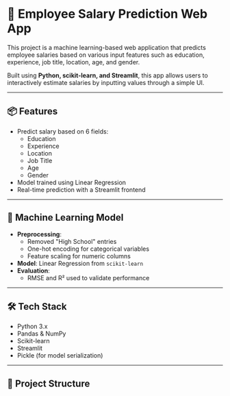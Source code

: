 # 💼 Employee Salary Prediction Web App

This project is a machine learning-based web application that predicts employee salaries based on various input features such as education, experience, job title, location, age, and gender.

Built using **Python, scikit-learn, and Streamlit**, this app allows users to interactively estimate salaries by inputting values through a simple UI.

---


## 📦 Features

- Predict salary based on 6 fields:
  - Education
  - Experience
  - Location
  - Job Title
  - Age
  - Gender
- Model trained using Linear Regression
- Real-time prediction with a Streamlit frontend

---

## 🧠 Machine Learning Model

- **Preprocessing**:
  - Removed "High School" entries
  - One-hot encoding for categorical variables
  - Feature scaling for numeric columns
- **Model**: Linear Regression from `scikit-learn`
- **Evaluation**:
  - RMSE and R² used to validate performance

---

## 🛠️ Tech Stack

- Python 3.x
- Pandas & NumPy
- Scikit-learn
- Streamlit
- Pickle (for model serialization)

---

## 📂 Project Structure

